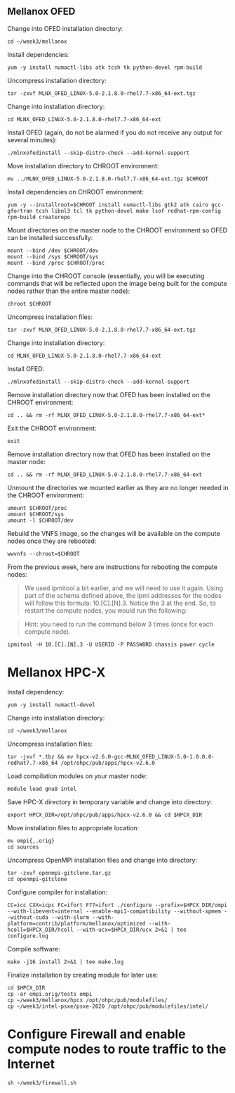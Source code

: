 ## Mellanox OFED

Change into OFED installation directory:

```
cd ~/week3/mellanox
```

Install dependencies:

```
yum -y install numactl-libs atk tcsh tk python-devel rpm-build
```

Uncompress installation directory:

```
tar -zxvf MLNX_OFED_LINUX-5.0-2.1.8.0-rhel7.7-x86_64-ext.tgz
```

Change into installation directory:

```
cd MLNX_OFED_LINUX-5.0-2.1.8.0-rhel7.7-x86_64-ext
```

Install OFED (again, do not be alarmed if you do not receive any output for several minutes):

```
./mlnxofedinstall --skip-distro-check --add-kernel-support
```

Move installation directory to CHROOT environment:

```
mv ../MLNX_OFED_LINUX-5.0-2.1.8.0-rhel7.7-x86_64-ext.tgz $CHROOT
```

Install dependencies on CHROOT environment:

```
yum -y --installroot=$CHROOT install numactl-libs gtk2 atk cairo gcc-gfortran tcsh libnl3 tcl tk python-devel make lsof redhat-rpm-config rpm-build createrepo
```

Mount directories on the master node to the CHROOT environment so OFED can be installed successfully:

```
mount --bind /dev $CHROOT/dev
mount --bind /sys $CHROOT/sys
mount --bind /proc $CHROOT/proc
```

Change into the CHROOT console (essentially, you will be executing commands that will be reflected upon the image being built for the compute nodes rather than the entire master node):

```
chroot $CHROOT
```

Uncompress installation files:

```
tar -zxvf MLNX_OFED_LINUX-5.0-2.1.8.0-rhel7.7-x86_64-ext.tgz
```

Change into installation directory:

```
cd MLNX_OFED_LINUX-5.0-2.1.8.0-rhel7.7-x86_64-ext
```

Install OFED:

```
./mlnxofedinstall --skip-distro-check --add-kernel-support
```

Remove installation directory now that OFED has been installed on the CHROOT environment:

```
cd .. && rm -rf MLNX_OFED_LINUX-5.0-2.1.8.0-rhel7.7-x86_64-ext*
```

Exit the CHROOT environment:

```
exit
```

Remove installation directory now that OFED has been installed on the master node:

```
cd .. && rm -rf MLNX_OFED_LINUX-5.0-2.1.8.0-rhel7.7-x86_64-ext
```

Unmount the directories we mounted earlier as they are no longer needed in the CHROOT environment:

```
umount $CHROOT/proc
umount $CHROOT/sys
umount -l $CHROOT/dev
```

Rebuild the VNFS image, so the changes will be available on the compute nodes once they are rebooted:

```
wwvnfs --chroot=$CHROOT
```

From the previous week, here are instructions for rebooting the compute nodes:

> We used ipmitool a bit earlier, and we will need to use it again. Using part of the schema defined above, the ipmi addresses for the nodes will follow this formula: 10.[C].[N].3. Notice the 3 at the end. So, to restart the compute nodes, you would run the following:

> Hint: you need to run the command below 3 times (once for each compute node).

```
ipmitool -H 10.[C].[N].3 -U USERID -P PASSW0RD chassis power cycle
```

# Mellanox HPC-X

Install dependency:

```
yum -y install numactl-devel
```

Change into installation directory:

```
cd ~/week3/mellanox
```

Uncompress installation files:

```
tar -jxvf *.tbz && mv hpcx-v2.6.0-gcc-MLNX_OFED_LINUX-5.0-1.0.0.0-redhat7.7-x86_64 /opt/ohpc/pub/apps/hpcx-v2.6.0
```

Load compilation modules on your master node:

```
module load gnu8 intel
```

Save HPC-X directory in temporary variable and change into directory:

```
export HPCX_DIR=/opt/ohpc/pub/apps/hpcx-v2.6.0 && cd $HPCX_DIR
```

Move installation files to appropriate location:

```
mv ompi{,.orig}
cd sources
```

Uncompress OpenMPI installation files and change into directory:

```
tar -zxvf openmpi-gitclone.tar.gz
cd openmpi-gitclone
```

Configure compiler for installation:

```
CC=icc CXX=icpc FC=ifort F77=ifort ./configure --prefix=$HPCX_DIR/ompi --with-libevent=internal --enable-mpi1-compatibility --without-xpmem --without-cuda --with-slurm --with-platform=contrib/platform/mellanox/optimized --with-hcoll=$HPCX_DIR/hcoll --with-ucx=$HPCX_DIR/ucx 2>&1 | tee configure.log
```

Compile software:

```
make -j16 install 2>&1 | tee make.log
```

Finalize installation by creating module for later use:

```
cd $HPCX_DIR
cp -ar ompi.orig/tests ompi
cp ~/week3/mellanox/hpcx /opt/ohpc/pub/modulefiles/
cp ~/week3/intel-psxe/psxe-2020 /opt/ohpc/pub/modulefiles/intel/
```

# Configure Firewall and enable compute nodes to route traffic to the Internet

```
sh ~/week3/firewall.sh
```
